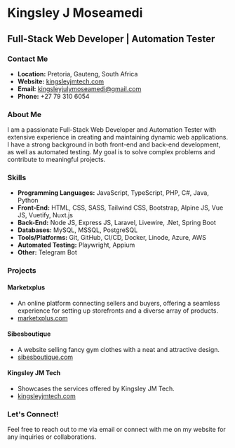 # Kingsley J Moseamedi

## Full-Stack Web Developer | Automation Tester

### Contact Me
- **Location:** Pretoria, Gauteng, South Africa
- **Website:** [kingsleyjmtech.com](https://kingsleyjmtech.com)
- **Email:** kingsleyjulymoseamedi@gmail.com
- **Phone:** +27 79 310 6054

### About Me
I am a passionate Full-Stack Web Developer and Automation Tester with extensive experience in creating and maintaining dynamic web applications. I have a strong background in both front-end and back-end development, as well as automated testing. My goal is to solve complex problems and contribute to meaningful projects.

### Skills
- **Programming Languages:** JavaScript, TypeScript, PHP, C#, Java, Python
- **Front-End:** HTML, CSS, SASS, Tailwind CSS, Bootstrap, Alpine JS, Vue JS, Vuetify, Nuxt.js
- **Back-End:** Node JS, Express JS, Laravel, Livewire, .Net, Spring Boot
- **Databases:** MySQL, MSSQL, PostgreSQL
- **Tools/Platforms:** Git, GitHub, CI/CD, Docker, Linode, Azure, AWS
- **Automated Testing:** Playwright, Appium
- **Other:** Telegram Bot

### Projects

#### Marketxplus
- An online platform connecting sellers and buyers, offering a seamless experience for setting up storefronts and a diverse array of products.
- [marketxplus.com](https://marketxplus.com/)

#### Sibesboutique
- A website selling fancy gym clothes with a neat and attractive design.
- [sibesboutique.com](https://sibesboutique.com/)

#### Kingsley JM Tech
- Showcases the services offered by Kingsley JM Tech.
- [kingsleyjmtech.com](https://kingsleyjmtech.com/)

### Let's Connect!
Feel free to reach out to me via email or connect with me on my website for any inquiries or collaborations.
